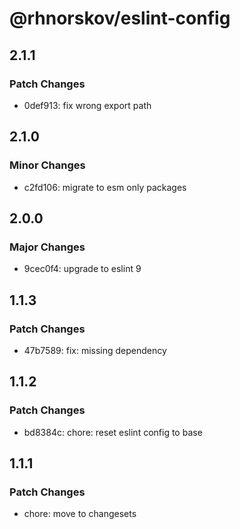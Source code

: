 # @rhnorskov/eslint-config

## 2.1.1

### Patch Changes

- 0def913: fix wrong export path

## 2.1.0

### Minor Changes

- c2fd106: migrate to esm only packages

## 2.0.0

### Major Changes

- 9cec0f4: upgrade to eslint 9

## 1.1.3

### Patch Changes

- 47b7589: fix: missing dependency

## 1.1.2

### Patch Changes

- bd8384c: chore: reset eslint config to base

## 1.1.1

### Patch Changes

- chore: move to changesets
